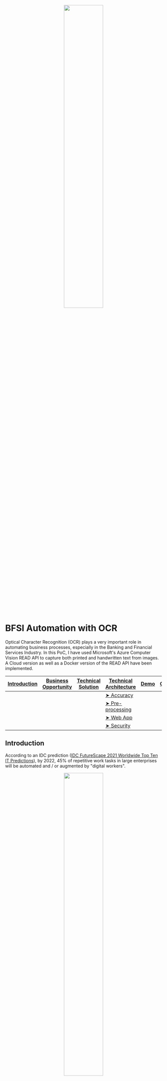 <p align = "center">
  <img src = "images/ocr-logo.jpg" alt = "" width = "50%" height = "50%" />
</p>

# BFSI Automation with OCR
Optical Character Recognition (OCR) plays a very important role in automating business processes, especially in the Banking and Financial Services Industry.  In this PoC, I have used Microsoft's Azure Computer Vision READ API to capture both printed and handwritten text from images.  A Cloud version as well as a Docker version of the READ API have been implemented.

|[Introduction](#introduction)|[Business Opportunity](#business-opportunity)|[Technical Solution](#technical-solution)|[Technical Architecture](#technical-architecture)|[Demo](#demo)|[Contact](#contact)|
|---|---|---|---|---|---|
|   |   |   |[➤ Accuracy](#accuracy)|   |   |
|   |   |   |[➤ Pre-processing](#pre-processing)|   |   |
|   |   |   |[➤ Web App](#web-app)|   |   |
|   |   |   |[➤ Security](#security)|   |   |

## Introduction
According to an IDC prediction ([IDC FutureScape 2021 Worldwide Top Ten IT Predictions](https://www.idc.com/events/futurescape)), by 2022, 45% of repetitive work tasks in large enterprises will be automated and / or augmented by "digital workers".

<p align = "center">
  <img src = "images/idc.png" alt = "" width = "50%" height = "50%" />
</p>

Digital transformation in BFSI benefits from using OCR to digitize documents such as:
  
  - Customer facing services, such as cheques for remote deposits
  - Details on a credit or debit card
  - Paper applications for insurance, mortgage loans and credit cards:
    - including completed forms once an application is accepted 
  - Paper invoices
  - Paper remittances
  - Know Your Customer (KYC)

For example, at [Citibank](https://www.citi.com), OCR is the first initiative in Ops Automation strategy:

<p align = "center">
  <img src = "images/tts.png" alt = "" width = "50%" height = "50%" />
</p>

To summarize, OCR leads to...
 
<p align = "center">
  <img src = "images/benefit.png" alt = "" width = "50%" height = "50%" />
</p>

<a href="#bfsi-automation-with-ocr"><img src="images/top.png" width="3%"></img></a>

## Business Opportunity
A specific business need opportunity has come up wherein a large European Banking group wants to:

  - implement automation of Pay Orders processing with OCR
  - capture account numbers, amounts (with punctuation mark) in Pay Orders 
  - Pay Orders contain printed and handwritten text, both in English and European languages.
  
## Technical Solution
After testing out various OCR solutions like AWS Textract, Google Document.AI, Google Computer Vision and Tesseract, I chose Microsoft's Azure Computer Vision READ API to implement the PoC. [Microsoft's READ API](https://docs.microsoft.com/en-us/azure/cognitive-services/computer-vision/concept-recognizing-text#read-api) is best in class both from technical standpoint as well as offering both Cloud as well as on-prem Docker options.

The solution involves pre-processing (more details on this [below](#pre-processing)) an image, submitting it to READ API for processing and post-processing the output from READ API which returns a JSON structure of extracted text along with their rectangular coordinates.

<p align = "center">
  <img src = "images/tech-approach.png" alt = "" width = "75%" height = "75%" />
</p>

<a href="#bfsi-automation-with-ocr"><img src="images/top.png" width="3%"></img></a>

## Technical Architecture
From an architecture standpoint, the Cloud version of the PoC is completely hosted in Azure.  The images to be processed are stored in a secure Azure Storage Blob Container.  The URL of the stored image is passed to a Serverless function which performs pre-processing before submitting it to READ API.  On successful processing, READ API returns a JSON structure with all the extracted text along with the rectangular coordinates where the text resides.  In the post-processing step, I am overlaying the extracted text information on the original image with a rectangular box and storing it securely in a Azure Storage Blob Container.  The URL of the post-processed image is added to the JSON structure which is returned back.

<p align = "center">
  <img src = "images/tech-arch.png" alt = "" />
</p>

<a href="#bfsi-automation-with-ocr"><img src="images/top.png" width="3%"></img></a>

### Accuracy
For calculating the accuracy of the OCR engine, I came up with a quantitative empirical formula:

<p align = "center">
  <img src = "images/accuracy-calc.png" alt = "" width = "75%" height = "75%" />
</p>

<a href="#bfsi-automation-with-ocr"><img src="images/top.png" width="3%"></img></a>

### Pre-processing
One challenge I faced when implementing the solution was the vertical lines in boxes present in images.  These vertical lines were treated as "1" by the OCR engine greatly reducing the accuracy.  Pre-processing the images with both commercial and open source solutions (like OpenCV / GIMP / ImageMagik / Hough transformation / Canny Edge detection and removal / Resolution management / Otsu threshold for foreground and background separation) all resulted in even more reduction in accuracy.

So, I ended up writing a small custom pre-processing routine to remove the vertical lines in images.  Below is a comparison of OCR accuracy without and with pre-processing:

<p align = "center">
  <img src = "images/accuracy.png" alt = "" />
</p>

### Web App
To showcase the Cloud version of the solution, I have developed a web app and for security, integrated this solution with Office 365 SSO authentication and Symantec MFA.  To further enhance security, the webapp is accessible only to authorized users - please drop a note to [me](mailto:svaidyan_signup@hotmail.com) if you don't have access.

<a href="https://bit.ly/ocrws-vs"><img src = "images/BG.png" alt = "" width = "50%" height = "50%" /></a>

### Security
Since BFSI data is very sensitive, following security precautions have been incorporated:

  - Website access is integrated with Office 365 SSO authentication and Symantec MFA
  - Website access is available only to authorized users
  - Office 365 authentication token is returned back only to authorized endpoints of my app
  - API access to serverless function is controlled via a confidential function key
  - Microsoft restricts API calls to READ API only to registered secure subscriptions
  - Images are stored in secure, private Azure Blob Containers.

<a href="#bfsi-automation-with-ocr"><img src="images/top.png" width="3%"></img></a>

## Demo
A demo video comprising walk through of both the Cloud as well as Docker versions of the PoC is here:

<a href="https://bit.ly/ocrdv-vs"><img src = "images/title.png" alt = "" width = "50%" height = "50%" /></a>

## Contact
Please drop a note to [Vaidya](mailto:svaidyan_signup@hotmail.com).

<a href="#bfsi-automation-with-ocr"><img src="images/top.png" width="3%"></img></a>
